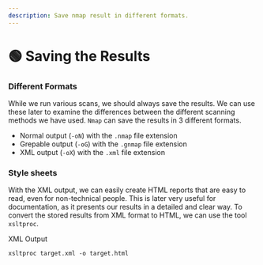 ```yaml
---
description: Save nmap result in different formats.
---
```


# 🟢 Saving the Results

### Different Formats

While we run various scans, we should always save the results. We can use these later to examine the differences between the different scanning methods we have used. `Nmap` can save the results in 3 different formats.

* Normal output (`-oN`) with the `.nmap` file extension
* Grepable output (`-oG`) with the `.gnmap` file extension
* XML output (`-oX`) with the `.xml` file extension

### Style sheets

With the XML output, we can easily create HTML reports that are easy to read, even for non-technical people. This is later very useful for documentation, as it presents our results in a detailed and clear way. To convert the stored results from XML format to HTML, we can use the tool `xsltproc`.

&#x20; XML Output

```shell-session
xsltproc target.xml -o target.html
```
